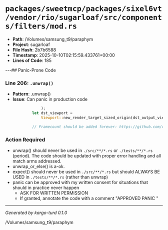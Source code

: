 # `packages/sweetmcp/packages/sixel6vt/vendor/rio/sugarloaf/src/components/filters/mod.rs`

- **Path**: /Volumes/samsung_t9/paraphym
- **Project**: sugarloaf
- **File Hash**: 2b7b6588  
- **Timestamp**: 2025-10-10T02:15:59.433761+00:00  
- **Lines of Code**: 185

---## Panic-Prone Code


### Line 206: `.unwrap()`

- **Pattern**: .unwrap()
- **Issue**: Can panic in production code

```rust
                );
            let dst_viewport =
                Viewport::new_render_target_sized_origin(dst_output_view, None).unwrap();

            // Framecount should be added forever: https://github.com/raphamorim/rio/issues/753
```

### Action Required

- unwrap() should never be used in `./src/**/*.rs` or `./tests/**/*.rs` (period). The code should be updated with proper error handling and all match arms addressed.
- unwrap_or_else() is a-ok. 
- expect() should never be used in `./src/**/*.rs` but should ALWAYS BE USED in `./tests/**/*.rs` (rather than unwrap)
- panic can be approved with my written consent for situations that should in practice never happen  
  - ASK FOR WRITTEN PERMISSION
  - If granted, annotate the code with a comment "APPROVED PANIC "

---

*Generated by kargo-turd 0.1.0*

/Volumes/samsung_t9/paraphym